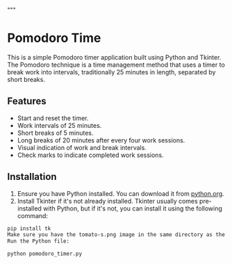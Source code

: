"""
# Pomodoro Time

This is a simple Pomodoro timer application built using Python and Tkinter. The Pomodoro technique is a time management method that uses a timer to break work into intervals, traditionally 25 minutes in length, separated by short breaks.

## Features

- Start and reset the timer.
- Work intervals of 25 minutes.
- Short breaks of 5 minutes.
- Long breaks of 20 minutes after every four work sessions.
- Visual indication of work and break intervals.
- Check marks to indicate completed work sessions.

## Installation

1. Ensure you have Python installed. You can download it from [python.org](https://www.python.org/).
2. Install Tkinter if it's not already installed. Tkinter usually comes pre-installed with Python, but if it's not, you can install it using the following command:

```bash
pip install tk
Make sure you have the tomato-s.png image in the same directory as the Python file. This image is used as a background image on the timer canvas.
Run the Python file:

python pomodoro_timer.py


